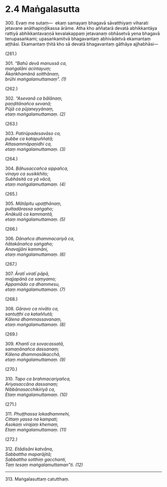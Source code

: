 # 2.4 Maṅgalasutta

300\. Evaṃ me sutaṃ—  ekaṃ samayaṃ bhagavā sāvatthiyaṃ viharati jetavane anāthapiṇḍikassa ārāme. Atha kho aññatarā devatā abhikkantāya rattiyā abhikkantavaṇṇā kevalakappaṃ jetavanaṃ obhāsetvā yena bhagavā tenupasaṅkami; upasaṅkamitvā bhagavantaṃ abhivādetvā ekamantaṃ aṭṭhāsi. Ekamantaṃ ṭhitā kho sā devatā bhagavantaṃ gāthāya ajjhabhāsi—

(261.)

301\. _“Bahū devā manussā ca,_  
_maṅgalāni acintayuṃ;_  
_Ākaṅkhamānā sotthānaṃ,_  
_brūhi maṅgalamuttamaṃ”. (1)_  

(262.)

302\. _“Asevanā ca bālānaṃ,_  
_paṇḍitānañca sevanā;_  
_Pūjā ca pūjaneyyānaṃ,_  
_etaṃ maṅgalamuttamaṃ. (2)_  

(263.)

303\. _Patirūpadesavāso ca,_  
_pubbe ca katapuññatā;_  
_Attasammāpaṇidhi ca,_  
_etaṃ maṅgalamuttamaṃ. (3)_  

(264.)

304\. _Bāhusaccañca sippañca,_  
_vinayo ca susikkhito;_  
_Subhāsitā ca yā vācā,_  
_etaṃ maṅgalamuttamaṃ. (4)_  

(265.)

305\. _Mātāpitu upaṭṭhānaṃ,_  
_puttadārassa saṅgaho;_  
_Anākulā ca kammantā,_  
_etaṃ maṅgalamuttamaṃ. (5)_  

(266.)

306\. _Dānañca dhammacariyā ca,_  
_ñātakānañca saṅgaho;_  
_Anavajjāni kammāni,_  
_etaṃ maṅgalamuttamaṃ. (6)_  

(267.)

307\. _Āratī viratī pāpā,_  
_majjapānā ca saṃyamo;_  
_Appamādo ca dhammesu,_  
_etaṃ maṅgalamuttamaṃ. (7)_  

(268.)

308\. _Gāravo ca nivāto ca,_  
_santuṭṭhi ca kataññutā;_  
_Kālena dhammassavanaṃ,_  
_etaṃ maṅgalamuttamaṃ. (8)_  

(269.)

309\. _Khantī ca sovacassatā,_  
_samaṇānañca dassanaṃ;_  
_Kālena dhammasākacchā,_  
_etaṃ maṅgalamuttamaṃ. (9)_  

(270.)

310\. _Tapo ca brahmacariyañca,_  
_Ariyasaccāna dassanaṃ;_  
_Nibbānasacchikiriyā ca,_  
_Etaṃ maṅgalamuttamaṃ. (10)_  

(271.)

311\. _Phuṭṭhassa lokadhammehi,_  
_Cittaṃ yassa na kampati;_  
_Asokaṃ virajaṃ khemaṃ,_  
_Etaṃ maṅgalamuttamaṃ. (11)_  

(272.)

312\. _Etādisāni katvāna,_  
_Sabbattha maparājitā;_  
_Sabbattha sotthiṃ gacchanti,_  
_Taṃ tesaṃ maṅgalamuttaman”ti. (12)_  

---

313\. Maṅgalasuttaṃ catutthaṃ.
